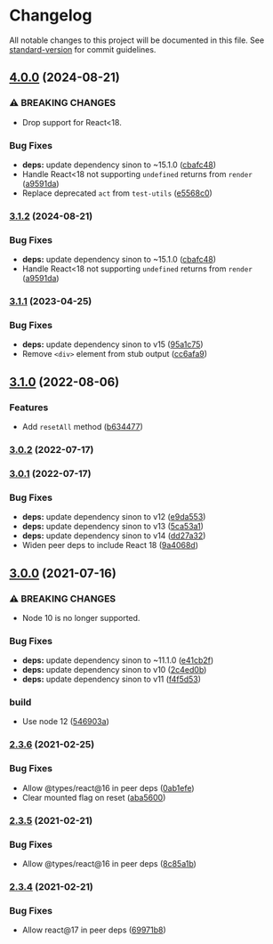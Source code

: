 # Changelog

All notable changes to this project will be documented in this file. See [standard-version](https://github.com/conventional-changelog/standard-version) for commit guidelines.

## [4.0.0](https://github.com/NiGhTTraX/react-mock-component/compare/v3.1.1...v4.0.0) (2024-08-21)


### ⚠ BREAKING CHANGES

* Drop support for React<18.

### Bug Fixes

* **deps:** update dependency sinon to ~15.1.0 ([cbafc48](https://github.com/NiGhTTraX/react-mock-component/commit/cbafc4844758d2edec706e739758f595fa0c5dea))
* Handle React<18 not supporting `undefined` returns from `render` ([a9591da](https://github.com/NiGhTTraX/react-mock-component/commit/a9591daa242d2b788d6c1d333a516e9afe02b60d))
* Replace deprecated `act` from `test-utils` ([e5568c0](https://github.com/NiGhTTraX/react-mock-component/commit/e5568c0fec61f13119ffe0d0997d42028d185aba))

### [3.1.2](https://github.com/NiGhTTraX/react-mock-component/compare/v3.1.1...v3.1.2) (2024-08-21)


### Bug Fixes

* **deps:** update dependency sinon to ~15.1.0 ([cbafc48](https://github.com/NiGhTTraX/react-mock-component/commit/cbafc4844758d2edec706e739758f595fa0c5dea))
* Handle React<18 not supporting `undefined` returns from `render` ([a9591da](https://github.com/NiGhTTraX/react-mock-component/commit/a9591daa242d2b788d6c1d333a516e9afe02b60d))

### [3.1.1](https://github.com/NiGhTTraX/react-mock-component/compare/v3.1.0...v3.1.1) (2023-04-25)


### Bug Fixes

* **deps:** update dependency sinon to v15 ([95a1c75](https://github.com/NiGhTTraX/react-mock-component/commit/95a1c75d5def8c05f3141c67fa6c335a834c172d))
* Remove `<div>` element from stub output ([cc6afa9](https://github.com/NiGhTTraX/react-mock-component/commit/cc6afa95ac4395a403af87dece91a95e38fea110))

## [3.1.0](https://github.com/NiGhTTraX/react-mock-component/compare/v3.0.2...v3.1.0) (2022-08-06)


### Features

* Add `resetAll` method ([b634477](https://github.com/NiGhTTraX/react-mock-component/commit/b634477be138d75887fd216315d92648a08603ce))

### [3.0.2](https://github.com/NiGhTTraX/react-mock-component/compare/v3.0.1...v3.0.2) (2022-07-17)

### [3.0.1](https://github.com/NiGhTTraX/react-mock-component/compare/v3.0.0...v3.0.1) (2022-07-17)


### Bug Fixes

* **deps:** update dependency sinon to v12 ([e9da553](https://github.com/NiGhTTraX/react-mock-component/commit/e9da553b43b1d807cfad18ea78cffc0241d983e6))
* **deps:** update dependency sinon to v13 ([5ca53a1](https://github.com/NiGhTTraX/react-mock-component/commit/5ca53a1cb1d98b66bac24b2eb0aa87e348b0d3a3))
* **deps:** update dependency sinon to v14 ([dd27a32](https://github.com/NiGhTTraX/react-mock-component/commit/dd27a32cd219008223f17ffc5f08c8f90d42fd93))
* Widen peer deps to include React 18 ([9a4068d](https://github.com/NiGhTTraX/react-mock-component/commit/9a4068d3e53e340cedd32ef45949f39ed9fbab9f))

## [3.0.0](https://github.com/NiGhTTraX/react-mock-component/compare/v2.3.6...v3.0.0) (2021-07-16)


### ⚠ BREAKING CHANGES

* Node 10 is no longer supported.

### Bug Fixes

* **deps:** update dependency sinon to ~11.1.0 ([e41cb2f](https://github.com/NiGhTTraX/react-mock-component/commit/e41cb2fc6ce31ea43fd52b47456d8ae2abded149))
* **deps:** update dependency sinon to v10 ([2c4ed0b](https://github.com/NiGhTTraX/react-mock-component/commit/2c4ed0b5ff631a21814a3952d0df5d92dbc03d7c))
* **deps:** update dependency sinon to v11 ([f4f5d53](https://github.com/NiGhTTraX/react-mock-component/commit/f4f5d5387f08ccd40155092eb3716367c4732174))


### build

* Use node 12 ([546903a](https://github.com/NiGhTTraX/react-mock-component/commit/546903abe0e6ebdb6f2364684af401d2099a29ca))

### [2.3.6](https://github.com/NiGhTTraX/react-mock-component/compare/v2.3.4...v2.3.6) (2021-02-25)


### Bug Fixes

* Allow @types/react@16 in peer deps ([0ab1efe](https://github.com/NiGhTTraX/react-mock-component/commit/0ab1efe53e198d48256e2fe15906bca9badc269c))
* Clear mounted flag on reset ([aba5600](https://github.com/NiGhTTraX/react-mock-component/commit/aba56005086eccfb8bb17ff259732341297b6dce))

### [2.3.5](https://github.com/NiGhTTraX/react-mock-component/compare/v2.3.4...v2.3.5) (2021-02-21)


### Bug Fixes

* Allow @types/react@16 in peer deps ([8c85a1b](https://github.com/NiGhTTraX/react-mock-component/commit/8c85a1b82c3484f69346d73f1ea07ad32f8d76a6))

### [2.3.4](https://github.com/NiGhTTraX/react-mock-component/compare/v2.3.3...v2.3.4) (2021-02-21)


### Bug Fixes

* Allow react@17 in peer deps ([69971b8](https://github.com/NiGhTTraX/react-mock-component/commit/69971b8082b80d27fcc4f9a36e4c38b7a3c288d0))
